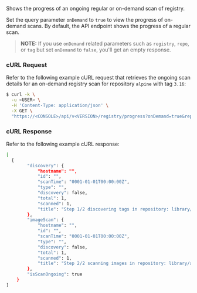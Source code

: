 Shows the progress of an ongoing regular or on-demand scan of registry.

Set the query parameter `onDemand` to `true` to view the progress of on-demand scans. By default, the API endpoint shows the progress of a regular scan.

> **NOTE:** If you use `onDemand` related parameters such as `registry`, `repo`, or `tag` but set `onDemand` to `false`, you'll get an empty response.

### cURL Request

Refer to the following example cURL request that retrieves the ongoing scan details for an on-demand registry scan for repository `alpine` with tag `3.16`:

```bash
$ curl -k \
  -u <USER> \
  -H 'Content-Type: application/json' \
  -X GET \
  "https://<CONSOLE>/api/v<VERSION>/registry/progress?onDemand=true&repo=library/alpine&tag=3.16"
```
### cURL Response

Refer to the following example cURL response:

```bash
[
  {
        "discovery": {
            "hostname": "",
            "id": "",
            "scanTime": "0001-01-01T00:00:00Z",
            "type": "",
            "discovery": false,
            "total": 1,
            "scanned": 1,
            "title": "Step 1/2 discovering tags in repository: library/alpine, tag: 3.16"
        },
        "imageScan": {
            "hostname": "",
            "id": "",
            "scanTime": "0001-01-01T00:00:00Z",
            "type": "",
            "discovery": false,
            "total": 1,
            "scanned": 1,
            "title": "Step 2/2 scanning images in repository: library/alpine, tag: 3.16"
        },
        "isScanOngoing": true
    }
]
```
